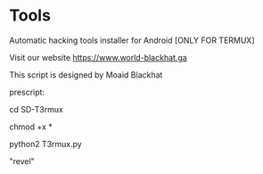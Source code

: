 # Tools

Automatic hacking tools installer for Android [ONLY FOR TERMUX]




Visit our website   https://www.world-blackhat.ga 


This script is designed by Moaid Blackhat




prescript: 


cd SD-T3rmux

chmod +x *


python2 T3rmux.py


"revel"



